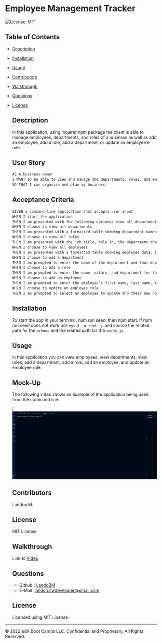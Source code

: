 # Employee Management Tracker
  ![License: MIT](https://img.shields.io/badge/License-MIT-green.svg)

  ## Table of Contents
  * [Description](#description)
  * [Installation](#installation)
  * [Usage](#usage)
  * [Contributors](#contributors)
  * [Walkthrough](#walkthrough)
  * [Questions](#questions)


  
* [License](#license)


    ## Description

    In this application, using inquirer npm package the client is able to manage employees, departments, and roles of a business as well as add an employee, add a role, add a department, or update an employee'e role. 

    ## User Story

    ```md
    AS A business owner
    I WANT to be able to view and manage the departments, roles, and employees in my company
    SO THAT I can organize and plan my business
    ```

    ## Acceptance Criteria

    ```md
    GIVEN a command-line application that accepts user input
    WHEN I start the application
    THEN I am presented with the following options: view all departments, view all roles, view all employees, add a department, add a role, add an employee, and update an employee role
    WHEN I choose to view all departments
    THEN I am presented with a formatted table showing department names and department ids
    WHEN I choose to view all roles
    THEN I am presented with the job title, role id, the department that role belongs to, and the salary for that role
    WHEN I choose to view all employees
    THEN I am presented with a formatted table showing employee data, including employee ids, first names, last names, job titles, departments, salaries, and managers that the employees report to
    WHEN I choose to add a department
    THEN I am prompted to enter the name of the department and that department is added to the database
    WHEN I choose to add a role
    THEN I am prompted to enter the name, salary, and department for the role and that role is added to the database
    WHEN I choose to add an employee
    THEN I am prompted to enter the employee’s first name, last name, role, and manager, and that employee is added to the database
    WHEN I choose to update an employee role
    THEN I am prompted to select an employee to update and their new role and this information is updated in the database 
    ```
    ## Installation
     
     To start the app in your terminal, npm run seed, then npm start.
     If npm run seed does not work use `mysql -u root -p` and source the related path for the `schema` and the related path for the `seeds.js`. 
     
    ## Usage
    In this application you can view employees, view departments, view roles, add a department, add a role, add an employee, and update an employee role. 
    ## Mock-Up

    The following video shows an example of the application being used from the command line:

    [![A video thumbnail shows the command-line employee management application with a play button overlaying the view.](./Assets/employee-tracker-gif.gif)
    ## Contributors
    Landon M.
    ## License
    MIT License
    ## Walkthrough
     Link to [Video](https://drive.google.com/file/d/1IyV_rsr1ZOHuLxnveZ8mcVpVTKZlS92E/view)

    ## Questions
  * Github : [LandoBM](https://github.com/LandoBM/)
  * E-Mail :landon.swdeveloper@gmail.com

  ## License
    Licensed using MIT License.

- - -
© 2022 edX Boot Camps LLC. Confidential and Proprietary. All Rights Reserved.
